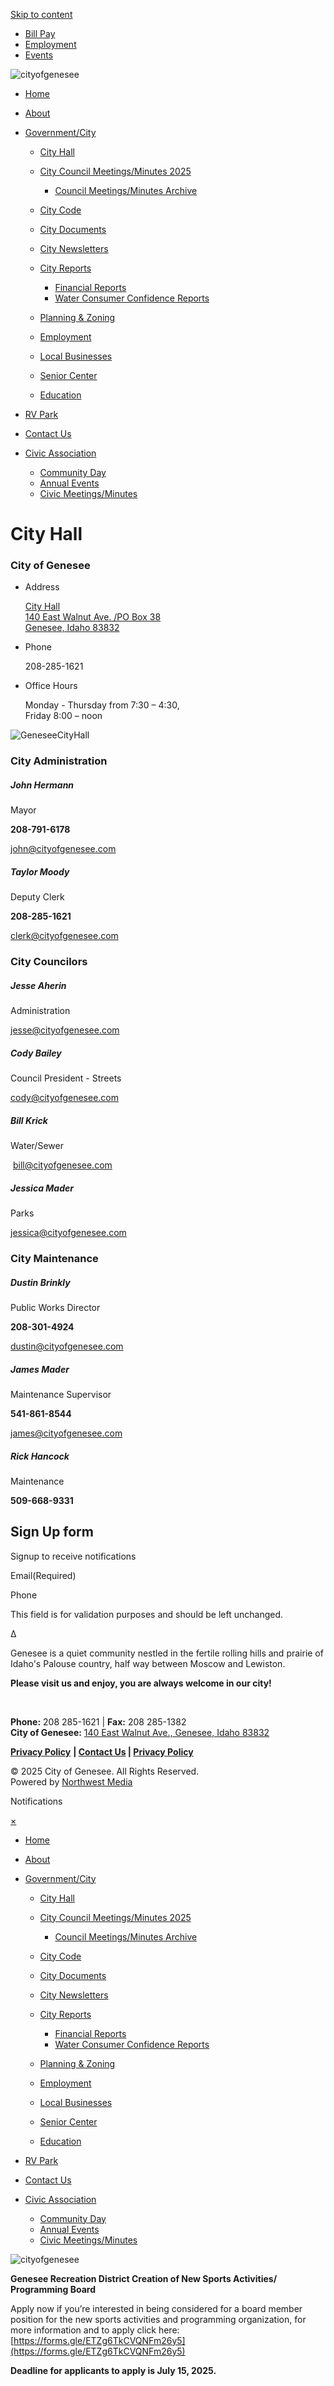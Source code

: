 [Skip to content](https://cityofgenesee.com/government-city/city-hall/)

- [Bill Pay](https://www.xpressbillpay.com)
- [Employment](https://cityofgenesee.com/government-city/employment)
- [Events](https://cityofgenesee.com/calendar-events)

![cityofgenesee](https://cityofgenesee.com/wp-content/uploads/2020/01/cityofgenesee.png)

- [Home](https://cityofgenesee.com)
- [About](https://cityofgenesee.com/about)
- [Government/City](https://cityofgenesee.com/government-city)
  
  - [City Hall](https://cityofgenesee.com/government-city/city-hall)
  - [City Council Meetings/Minutes 2025](https://cityofgenesee.com/government-city/city-council)
    
    - [Council Meetings/Minutes Archive](https://cityofgenesee.com/government-city/city-council/council-meetings-minutes-archive)
  - [City Code](https://codelibrary.amlegal.com/codes/geneseeid/latest/genesee_id/0-0-0-1)
  - [City Documents](https://cityofgenesee.com/government-city/documents)
  - [City Newsletters](https://cityofgenesee.com/government-city/city-newsletters)
  - [City Reports](https://cityofgenesee.com/government-city/city-hall)
    
    - [Financial Reports](https://cityofgenesee.com/government-city/financial-reports)
    - [Water Consumer Confidence Reports](https://cityofgenesee.com/water-consumer-confidence-reports)
  - [Planning &amp; Zoning](https://cityofgenesee.com/government-city/planning-and-zoning)
  - [Employment](https://cityofgenesee.com/government-city/employment)
  - [Local Businesses](https://cityofgenesee.com/government-city/local-businesses)
  - [Senior Center](https://cityofgenesee.com/government-city/senior-center)
  - [Education](https://cityofgenesee.com/government-city/education)
- [RV Park](https://cityofgenesee.com/rv-park)
- [Contact Us](https://cityofgenesee.com/contact-us)
- [Civic Association](https://cityofgenesee.com/civic-association)
  
  - [Community Day](https://cityofgenesee.com/civic-association/community-day)
  - [Annual Events](https://cityofgenesee.com/annual-events)
  - [Civic Meetings/Minutes](https://cityofgenesee.com/civic-association/civic-meetings-minutes)

# City Hall

### City of Genesee

- Address
  
  [City Hall](https://www.google.com/maps/dir/46.396994,-117.038954/140+E+Walnut+Ave,+Genesee,+ID+83832/@46.4726445,-117.0817735,12z/data=!3m1!4b1!4m9!4m8!1m1!4e1!1m5!1m1!1s0x54a0305fc7a00365:0x7996d1b45000bdbe!2m2!1d-116.9247935!2d46.5506599?entry=ttu)  
  [140 East Walnut Ave. /PO Box 38](https://www.google.com/maps/dir/46.396994,-117.038954/140+E+Walnut+Ave,+Genesee,+ID+83832/@46.4726445,-117.0817735,12z/data=!3m1!4b1!4m9!4m8!1m1!4e1!1m5!1m1!1s0x54a0305fc7a00365:0x7996d1b45000bdbe!2m2!1d-116.9247935!2d46.5506599?entry=ttu)  
  [Genesee, Idaho 83832](https://www.google.com/maps/dir/46.396994,-117.038954/140+E+Walnut+Ave,+Genesee,+ID+83832/@46.4726445,-117.0817735,12z/data=!3m1!4b1!4m9!4m8!1m1!4e1!1m5!1m1!1s0x54a0305fc7a00365:0x7996d1b45000bdbe!2m2!1d-116.9247935!2d46.5506599?entry=ttu)

<!--THE END-->

- Phone
  
  208-285-1621

<!--THE END-->

- Office Hours
  
  Monday - Thursday from 7:30 – 4:30,  
  Friday 8:00 – noon

![GeneseeCityHall](https://cityofgenesee.com/wp-content/uploads/2024/05/GeneseeCityHall.webp "GeneseeCityHall")

### City Administration

##### John Hermann

Mayor

**208-791-6178**

[john@cityofgenesee.com](mailto:john@cityofgenesee.com)

##### Taylor Moody

Deputy Clerk

**208-285-1621**

[clerk@cityofgenesee.com](mailto:clerk@cityofgenesee.com)

### City Councilors

##### Jesse Aherin

Administration

[jesse@cityofgenesee.com](mailto:jesse@cityofgenesee.com)

##### Cody Bailey

Council President - Streets

[cody@cityofgenesee.com](mailto:cody@cityofgenesee.com)

##### Bill Krick

Water/Sewer

 [bill@cityofgenesee.com](mailto:bill@cityofgenesee.com)

##### Jessica Mader

Parks

[jessica@cityofgenesee.com](mailto:jessica@cityofgenesee.com)

### City Maintenance

##### Dustin Brinkly

Public Works Director

**208-301-4924**

[dustin@cityofgenesee.com](mailto:dustin@cityofgenesee.com)

##### James Mader

Maintenance Supervisor

**541-861-8544**

[james@cityofgenesee.com](mailto:james@cityofgenesee.com)

##### Rick Hancock

Maintenance

**509-668-9331**

## Sign Up form

Signup to receive notifications

Email(Required)

Phone

This field is for validation purposes and should be left unchanged.

Δ

Genesee is a quiet community nestled in the fertile rolling hills and prairie of Idaho's Palouse country, half way between Moscow and Lewiston.

**Please visit us and enjoy, you are always welcome in our city!**

 

**Phone:** 208 285-1621 | **Fax:** 208 285-1382  
**City of Genesee:** [140 East Walnut Ave., Genesee, Idaho 83832](https://www.google.com/maps/dir/46.4186093,-117.042676/140+E+Walnut+Ave,+Genesee,+ID+83832/@46.4828684,-117.0662906,12z/data=!3m1!4b1!4m18!1m8!3m7!1s0x54a0305fc7a00365:0x7996d1b45000bdbe!2s140+E+Walnut+Ave,+Genesee,+ID+83832!3b1!8m2!3d46.5506599!4d-116.9247935!16s%2Fg%2F11fhl3qfth!4m8!1m1!4e1!1m5!1m1!1s0x54a0305fc7a00365:0x7996d1b45000bdbe!2m2!1d-116.9247935!2d46.5506599?entry=ttu)

[**Privacy Policy**](https://cityofgenesee.com/government-city/city-hall) **| [Contact Us](https://cityofgenesee.com/contact-us) | [Privacy Policy](https://cityofgenesee.com/government-city/city-hall)**

© 2025 City of Genesee. All Rights Reserved.  
Powered by [Northwest Media](https://northwest.media)

Notifications

[×](https:void%280%29)

- [Home](https://cityofgenesee.com)
- [About](https://cityofgenesee.com/about)
- [Government/City](https://cityofgenesee.com/government-city)
  
  - [City Hall](https://cityofgenesee.com/government-city/city-hall)
  - [City Council Meetings/Minutes 2025](https://cityofgenesee.com/government-city/city-council)
    
    - [Council Meetings/Minutes Archive](https://cityofgenesee.com/government-city/city-council/council-meetings-minutes-archive)
  - [City Code](https://codelibrary.amlegal.com/codes/geneseeid/latest/genesee_id/0-0-0-1)
  - [City Documents](https://cityofgenesee.com/government-city/documents)
  - [City Newsletters](https://cityofgenesee.com/government-city/city-newsletters)
  - [City Reports](https://cityofgenesee.com/government-city/city-hall)
    
    - [Financial Reports](https://cityofgenesee.com/government-city/financial-reports)
    - [Water Consumer Confidence Reports](https://cityofgenesee.com/water-consumer-confidence-reports)
  - [Planning &amp; Zoning](https://cityofgenesee.com/government-city/planning-and-zoning)
  - [Employment](https://cityofgenesee.com/government-city/employment)
  - [Local Businesses](https://cityofgenesee.com/government-city/local-businesses)
  - [Senior Center](https://cityofgenesee.com/government-city/senior-center)
  - [Education](https://cityofgenesee.com/government-city/education)
- [RV Park](https://cityofgenesee.com/rv-park)
- [Contact Us](https://cityofgenesee.com/contact-us)
- [Civic Association](https://cityofgenesee.com/civic-association)
  
  - [Community Day](https://cityofgenesee.com/civic-association/community-day)
  - [Annual Events](https://cityofgenesee.com/annual-events)
  - [Civic Meetings/Minutes](https://cityofgenesee.com/civic-association/civic-meetings-minutes)

![cityofgenesee](https://cityofgenesee.com/wp-content/uploads/2020/01/cityofgenesee.png)

**Genesee Recreation District Creation of New Sports Activities/ Programming Board**

Apply now if you’re interested in being considered for a board member position for the new sports activities and programming organization, for more information and to apply click here: [https://forms.gle/ETZg6TkCVQNFm26y5](https://forms.gle/ETZg6TkCVQNFm26y5)

**Deadline for applicants to apply is July 15, 2025.**